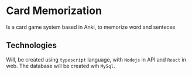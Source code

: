# Card Memorization
Is a card game system based in Anki, to memorize word and senteces

## Technologies
Will, be created using `typescript` language, with `Nodejs` in API and `React` in web. The database will be created wih `MySql`. 